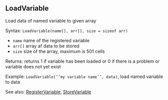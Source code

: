 ## LoadVariable

Load data of named variable to given array

Syntax: `LoadVariable(name[], arr[], size = sizeof arr)`

* `name` name of the registered variable
* `arr[]` array af data to be stored
* `size` size of the array, maximum is 501 cells

Returns: returns 1 if variable has been loaded or 0 if there is a problem or variable does not yet exist

Example: `LoadVariable(’’my variable name’’, data)`, load named variable to data

See also: [RegisterVariable](/api-native-functions/registervariable.md), [StoreVariable](/api-native-functions/storevariable.md)